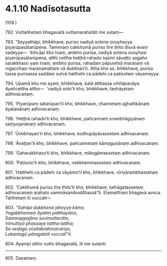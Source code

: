 

# 4.1.10 Nadīsotasutta




(109.)

792\. Vuttañhetaṃ bhagavatā vuttamarahatāti me sutaṃ—

793\. “Seyyathāpi, bhikkhave, puriso nadiyā sotena ovuyheyya piyarūpasātarūpena. Tamenaṃ cakkhumā puriso tīre ṭhito disvā evaṃ vadeyya—  ‘kiñcāpi kho tvaṃ, ambho purisa, nadiyā sotena ovuyhasi piyarūpasātarūpena, atthi cettha heṭṭhā rahado saūmi sāvaṭṭo sagaho sarakkhaso yaṃ tvaṃ, ambho purisa, rahadaṃ pāpuṇitvā maraṇaṃ vā nigacchasi maraṇamattaṃ vā dukkhan’ti. Atha kho so, bhikkhave, puriso tassa purisassa saddaṃ sutvā hatthehi ca pādehi ca paṭisotaṃ vāyameyya.

794\. Upamā kho me ayaṃ, bhikkhave, katā atthassa viññāpanāya. Ayañcettha attho—  ‘nadiyā soto’ti kho, bhikkhave, taṇhāyetaṃ adhivacanaṃ.

795\. ‘Piyarūpaṃ sātarūpan’ti kho, bhikkhave, channetaṃ ajjhattikānaṃ āyatanānaṃ adhivacanaṃ.

796\. ‘Heṭṭhā rahado’ti kho, bhikkhave, pañcannaṃ orambhāgiyānaṃ saṃyojanānaṃ adhivacanaṃ.

797\. ‘Ūmibhayan’ti kho, bhikkhave, kodhupāyāsassetaṃ adhivacanaṃ.

798\. ‘Āvaṭṭan’ti kho, bhikkhave, pañcannetaṃ kāmaguṇānaṃ adhivacanaṃ.

799\. ‘Gaharakkhaso’ti kho, bhikkhave, mātugāmassetaṃ adhivacanaṃ.

800\. ‘Paṭisoto’ti kho, bhikkhave, nekkhammassetaṃ adhivacanaṃ.

801\. ‘Hatthehi ca pādehi ca vāyāmo’ti kho, bhikkhave, vīriyārambhassetaṃ adhivacanaṃ.

802\. ‘Cakkhumā puriso tīre ṭhito’ti kho, bhikkhave, tathāgatassetaṃ adhivacanaṃ arahato sammāsambuddhassā”ti. Etamatthaṃ bhagavā avoca. Tatthetaṃ iti vuccati—

803\. _“Sahāpi dukkhena jaheyya kāme,_  
_Yogakkhemaṃ āyatiṃ patthayāno;_  
_Sammappajāno suvimuttacitto,_  
_Vimuttiyā phassaye tattha tattha;_  
_Sa vedagū vūsitabrahmacariyo,_  
_Lokantagū pāragatoti vuccatī”ti._  


804\. Ayampi attho vutto bhagavatā, iti me sutanti.

---

805\. Dasamaṃ.





